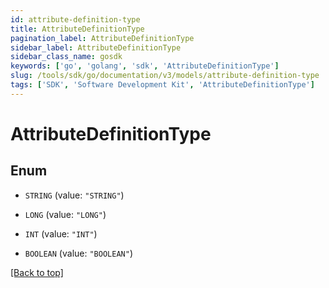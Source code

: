 ```yaml
---
id: attribute-definition-type
title: AttributeDefinitionType
pagination_label: AttributeDefinitionType
sidebar_label: AttributeDefinitionType
sidebar_class_name: gosdk
keywords: ['go', 'golang', 'sdk', 'AttributeDefinitionType'] 
slug: /tools/sdk/go/documentation/v3/models/attribute-definition-type
tags: ['SDK', 'Software Development Kit', 'AttributeDefinitionType']
---
```


# AttributeDefinitionType

## Enum


* `STRING` (value: `"STRING"`)

* `LONG` (value: `"LONG"`)

* `INT` (value: `"INT"`)

* `BOOLEAN` (value: `"BOOLEAN"`)


[[Back to top]](#) 


